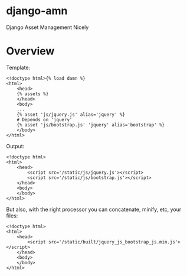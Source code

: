 django-amn
==========

Django Asset Management Nicely

Overview
========


Template:

    <!doctype html>{% load damn %}
    <html>
        <head>
        {% assets %}
        </head>
        <body>
        ...
        {% asset 'js/jquery.js' alias='jquery' %}
        # Depends on 'jquery'
        {% asset 'js/bootstrap.js' 'jquery' alias='bootstrap' %}
        </body>
    </html>

Output:

    <!doctype html>
    <html>
        <head>
            <script src='/static/js/jquery.js'></script>
            <script src='/static/js/bootstrap.js'></script>
        </head>
        <body>
        </body>
    </html>

But also, with the right processor you can concatenate, minify, etc, your files:

    <!doctype html>
    <html>
        <head>
            <script src='/static/built/jquery_js_bootstrap_js.min.js'></script>
        </head>
        <body>
        </body>
    </html>

